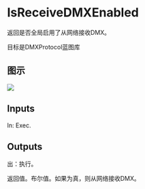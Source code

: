 # IsReceiveDMXEnabled

返回是否全局启用了从网络接收DMX。

目标是DMXProtocol蓝图库

## 图示

![]($-20221218-18443626.png)

## Inputs

In: Exec.  

## Outputs

出：执行。

返回值。布尔值。如果为真，则从网络接收DMX。
